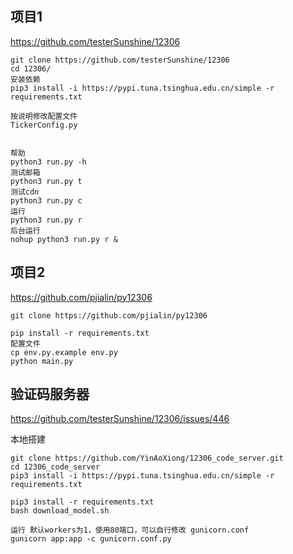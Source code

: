 ## 项目1

https://github.com/testerSunshine/12306



```
git clone https://github.com/testerSunshine/12306
cd 12306/
安装依赖
pip3 install -i https://pypi.tuna.tsinghua.edu.cn/simple -r requirements.txt

按说明修改配置文件
TickerConfig.py


帮助
python3 run.py -h 
测试邮箱
python3 run.py t
测试cdn
python3 run.py c
运行
python3 run.py r
后台运行
nohup python3 run.py r &

```

## 项目2

https://github.com/pjialin/py12306

```
git clone https://github.com/pjialin/py12306

pip install -r requirements.txt
配置文件
cp env.py.example env.py
python main.py
```



## 验证码服务器

https://github.com/testerSunshine/12306/issues/446

本地搭建

```
git clone https://github.com/YinAoXiong/12306_code_server.git
cd 12306_code_server
pip3 install -i https://pypi.tuna.tsinghua.edu.cn/simple -r requirements.txt

pip3 install -r requirements.txt
bash download_model.sh

运行 默认workers为1，使用80端口，可以自行修改 gunicorn.conf
gunicorn app:app -c gunicorn.conf.py

```





